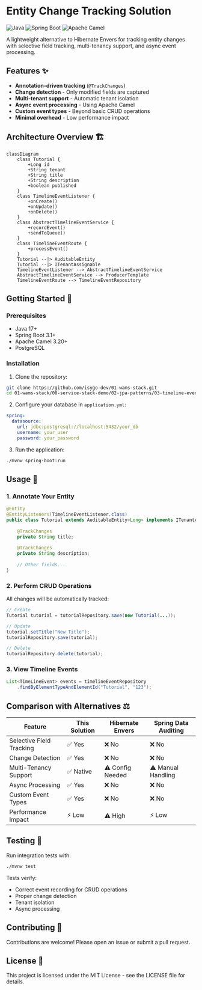 # Entity Change Tracking Solution

![Java](https://img.shields.io/badge/Java-17%2B-blue)
![Spring Boot](https://img.shields.io/badge/Spring_Boot-3.1%2B-green)
![Apache Camel](https://img.shields.io/badge/Apache_Camel-3.20%2B-orange)

A lightweight alternative to Hibernate Envers for tracking entity changes with selective field tracking, multi-tenancy
support, and async event processing.

## Features ✨

- **Annotation-driven tracking** (`@TrackChanges`)
- **Change detection** - Only modified fields are captured
- **Multi-tenant support** - Automatic tenant isolation
- **Async event processing** - Using Apache Camel
- **Custom event types** - Beyond basic CRUD operations
- **Minimal overhead** - Low performance impact

## Architecture Overview 🏗️

```mermaid
classDiagram
    class Tutorial {
        +Long id
        +String tenant
        +String title
        +String description
        +boolean published
    }
    class TimelineEventListener {
        +onCreate()
        +onUpdate()
        +onDelete()
    }
    class AbstractTimelineEventService {
        +recordEvent()
        +sendToQueue()
    }
    class TimelineEventRoute {
        +processEvent()
    }
    Tutorial --|> AuditableEntity
    Tutorial --|> ITenantAssignable
    TimelineEventListener --> AbstractTimelineEventService
    AbstractTimelineEventService --> ProducerTemplate
    TimelineEventRoute --> TimelineEventRepository
```

## Getting Started 🚀

### Prerequisites

- Java 17+
- Spring Boot 3.1+
- Apache Camel 3.20+
- PostgreSQL

### Installation

1. Clone the repository:

```bash
git clone https://github.com/isygo-dev/01-wams-stack.git
cd 01-wams-stack/00-service-stack-demo/02-jpa-patterns/03-timeline-events
```

2. Configure your database in `application.yml`:

```yaml
spring:
  datasource:
    url: jdbc:postgresql://localhost:5432/your_db
    username: your_user
    password: your_password
```

3. Run the application:

```bash
./mvnw spring-boot:run
```

## Usage 📝

### 1. Annotate Your Entity

```java
@Entity
@EntityListeners(TimelineEventListener.class)
public class Tutorial extends AuditableEntity<Long> implements ITenantAssignable {
    
    @TrackChanges
    private String title;
    
    @TrackChanges
    private String description;
    
    // Other fields...
}
```

### 2. Perform CRUD Operations

All changes will be automatically tracked:

```java
// Create
Tutorial tutorial = tutorialRepository.save(new Tutorial(...));

// Update
tutorial.setTitle("New Title");
tutorialRepository.save(tutorial);

// Delete
tutorialRepository.delete(tutorial);
```

### 3. View Timeline Events

```java
List<TimeLineEvent> events = timelineEventRepository
    .findByElementTypeAndElementId("Tutorial", "123");
```

## Comparison with Alternatives ⚖️

| Feature                  | This Solution | Hibernate Envers | Spring Data Auditing |
|--------------------------|---------------|------------------|----------------------|
| Selective Field Tracking | ✅ Yes         | ❌ No             | ❌ No                 |
| Change Detection         | ✅ Yes         | ❌ No             | ❌ No                 |
| Multi-Tenancy Support    | ✅ Native      | ⚠️ Config Needed | ⚠️ Manual Handling   |
| Async Processing         | ✅ Yes         | ❌ No             | ❌ No                 |
| Custom Event Types       | ✅ Yes         | ❌ No             | ❌ No                 |
| Performance Impact       | ⚡ Low         | ⚠️ High          | ⚡ Low                |

## Testing 🧪

Run integration tests with:

```bash
./mvnw test
```

Tests verify:

- Correct event recording for CRUD operations
- Proper change detection
- Tenant isolation
- Async processing

## Contributing 🤝

Contributions are welcome! Please open an issue or submit a pull request.

## License 📄

This project is licensed under the MIT License - see the LICENSE file for details.